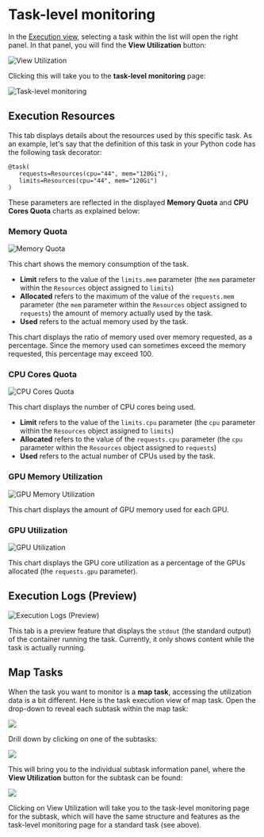 # Task-level monitoring

In the [Execution view](execution-view), selecting a task within the list will open the right panel.
In that panel, you will find the **View Utilization** button:

![View Utilization](/_static/images/execution-view-right-panel-executions-view-util.png)

Clicking this will take you to the **task-level monitoring** page:

![Task-level monitoring](/_static/images/task-level-monitoring.png)

## Execution Resources

This tab displays details about the resources used by this specific task.
As an example, let's say that the definition of this task in your Python code has the following task decorator:

```{code-block} python
@task(
   requests=Resources(cpu="44", mem="120Gi"),
   limits=Resources(cpu="44", mem="120Gi")
)
```

These parameters are reflected in the displayed **Memory Quota** and **CPU Cores Quota** charts as explained below:

### Memory Quota

![Memory Quota](/_static/images/task-level-monitoring-memory-quota.png)

This chart shows the memory consumption of the task.

* **Limit** refers to the value of the `limits.mem` parameter (the `mem` parameter within the `Resources` object assigned to `limits`)
* **Allocated** refers to the maximum of the value of the `requests.mem` parameter (the `mem` parameter within the `Resources` object assigned to `requests`) the amount of memory actually used by the task.
* **Used** refers to the actual memory used by the task.

This chart displays the ratio of memory used over memory requested, as a percentage.
Since the memory used can sometimes exceed the memory requested, this percentage may exceed 100.

### CPU Cores Quota

![CPU Cores Quota](/_static/images/task-level-monitoring-cpu-cores-quota.png)

This chart displays the number of CPU cores being used.

* **Limit** refers to the value of the `limits.cpu` parameter (the `cpu` parameter within the `Resources` object assigned to `limits`)
* **Allocated** refers to the value of the `requests.cpu` parameter (the `cpu` parameter within the `Resources` object assigned to `requests`)
* **Used** refers to the actual number of CPUs used by the task.

### GPU Memory Utilization

![GPU Memory Utilization](/_static/images/task-level-monitoring-gpu-memory-utilization.png)

This chart displays the amount of GPU memory used for each GPU.

### GPU Utilization

![GPU Utilization](/_static/images/task-level-monitoring-gpu-utilization.png)

This chart displays the GPU core utilization as a percentage of the GPUs allocated (the `requests.gpu` parameter).

## Execution Logs (Preview)

![Execution Logs (Preview)](/_static/images/task-level-monitoring-execution-logs.png)

This tab is a preview feature that displays the `stdout` (the standard output) of the container running the task.
Currently, it only shows content while the task is actually running.

## Map Tasks

When the task you want to monitor is a **map task**, accessing the utilization data is a bit different.
Here is the task execution view of map task. Open the drop-down to reveal each subtask within the map task:

![](/_static/images/map-task-1.png)

Drill down by clicking on one of the subtasks:

![](/_static/images/map-task-2.png)

This will bring you to the individual subtask information panel, where the **View Utilization** button for the subtask can be found:

![](/_static/images/map-task-3.png)

Clicking on View Utilization will take you to the task-level monitoring page for the subtask, which will have the same structure and features as the task-level monitoring page for a standard task (see above).
